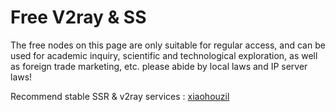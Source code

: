 # Free V2ray & SS

The free nodes on this page are only suitable for regular access, and can be used for academic inquiry, scientific and technological exploration, as well as foreign trade marketing, etc. please abide by local laws and IP server laws!

Recommend stable SSR & v2ray services : [xiaohouzil](https://www.xiaohouzila.xyz/auth/register?code=qX0i)
